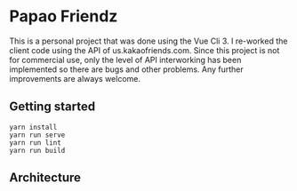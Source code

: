 # Papao Friendz

This is a personal project that was done using the Vue Cli 3. I re-worked the client code using the API of us.kakaofriends.com. Since this project is not for commercial use, only the level of API interworking has been implemented so there are bugs and other problems. Any further improvements are always welcome.

## Getting started

```shell
yarn install
yarn run serve
yarn run lint
yarn run build
```

## Architecture
